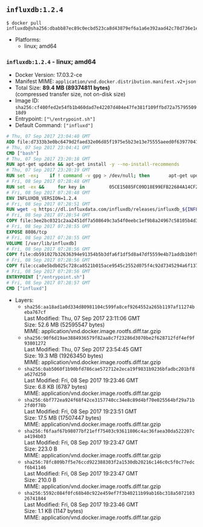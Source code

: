 ## `influxdb:1.2.4`

```console
$ docker pull influxdb@sha256:dbabb87ec89c0ecbd523ca8d43879ef6a1a6e392aad42c78d736e1e205ec348b
```

-	Platforms:
	-	linux; amd64

### `influxdb:1.2.4` - linux; amd64

-	Docker Version: 17.03.2-ce
-	Manifest MIME: `application/vnd.docker.distribution.manifest.v2+json`
-	Total Size: **89.4 MB (89374811 bytes)**  
	(compressed transfer size, not on-disk size)
-	Image ID: `sha256:cf400fed2e54fb1b460dad7e42207d404e47fe381f109ffbd72a7579550918d9`
-	Entrypoint: `["\/entrypoint.sh"]`
-	Default Command: `["influxd"]`

```dockerfile
# Thu, 07 Sep 2017 23:04:40 GMT
ADD file:d7333b3e0bc6479d2faed32e06d85f1975e5b23e13e75555aeed0f639770413b in / 
# Thu, 07 Sep 2017 23:04:41 GMT
CMD ["bash"]
# Thu, 07 Sep 2017 23:20:18 GMT
RUN apt-get update && apt-get install -y --no-install-recommends 		ca-certificates 		curl 		wget 	&& rm -rf /var/lib/apt/lists/*
# Thu, 07 Sep 2017 23:20:19 GMT
RUN set -ex; 	if ! command -v gpg > /dev/null; then 		apt-get update; 		apt-get install -y --no-install-recommends 			gnupg2 			dirmngr 		; 		rm -rf /var/lib/apt/lists/*; 	fi
# Fri, 08 Sep 2017 07:28:48 GMT
RUN set -ex &&     for key in         05CE15085FC09D18E99EFB22684A14CF2582E0C5 ;     do         gpg --keyserver ha.pool.sks-keyservers.net --recv-keys "$key" ||         gpg --keyserver pgp.mit.edu --recv-keys "$key" ||         gpg --keyserver keyserver.pgp.com --recv-keys "$key" ;     done
# Fri, 08 Sep 2017 07:28:48 GMT
ENV INFLUXDB_VERSION=1.2.4
# Fri, 08 Sep 2017 07:28:51 GMT
RUN wget -q https://dl.influxdata.com/influxdb/releases/influxdb_${INFLUXDB_VERSION}_amd64.deb.asc &&     wget -q https://dl.influxdata.com/influxdb/releases/influxdb_${INFLUXDB_VERSION}_amd64.deb &&     gpg --batch --verify influxdb_${INFLUXDB_VERSION}_amd64.deb.asc influxdb_${INFLUXDB_VERSION}_amd64.deb &&     dpkg -i influxdb_${INFLUXDB_VERSION}_amd64.deb &&     rm -f influxdb_${INFLUXDB_VERSION}_amd64.deb*
# Fri, 08 Sep 2017 07:28:54 GMT
COPY file:3ee2bc0321c2aa2451df7a508649c3a54f0eebc1ef9b8a24967c58105b4d3160 in /etc/influxdb/influxdb.conf 
# Fri, 08 Sep 2017 07:28:55 GMT
EXPOSE 8086/tcp
# Fri, 08 Sep 2017 07:28:55 GMT
VOLUME [/var/lib/influxdb]
# Fri, 08 Sep 2017 07:28:56 GMT
COPY file:db591027b32636394e91354b5b3dfa6f1df5d8a47df5559e4b71addb1b0f9d0d in /entrypoint.sh 
# Fri, 08 Sep 2017 07:28:56 GMT
COPY file:cca8e5bdb025c728ca8521b015ace9545c2552d075f4c92d7345294a6f1371c2 in /init-influxdb.sh 
# Fri, 08 Sep 2017 07:28:56 GMT
ENTRYPOINT ["/entrypoint.sh"]
# Fri, 08 Sep 2017 07:28:57 GMT
CMD ["influxd"]
```

-	Layers:
	-	`sha256:aa18ad1a0d334d80981104c599fa8cef9264552a265b1197af11274beba767cf`  
		Last Modified: Thu, 07 Sep 2017 23:11:06 GMT  
		Size: 52.6 MB (52595547 bytes)  
		MIME: application/vnd.docker.image.rootfs.diff.tar.gzip
	-	`sha256:90f6d19ae3884936579f82aa8c7f23286d3070be2f628712fdf4ef9f93801272`  
		Last Modified: Thu, 07 Sep 2017 23:54:45 GMT  
		Size: 19.3 MB (19263450 bytes)  
		MIME: application/vnd.docker.image.rootfs.diff.tar.gzip
	-	`sha256:0ab5060f1b90bfd786cae572712e2eca19f9831b9236bfadbc201bf8a627d250`  
		Last Modified: Fri, 08 Sep 2017 19:23:46 GMT  
		Size: 6.8 KB (6787 bytes)  
		MIME: application/vnd.docker.image.rootfs.diff.tar.gzip
	-	`sha256:6bf772ea924f68f42ce3157740cc34e8c89d4bf70e025564bf29a71b2fd0f78b`  
		Last Modified: Fri, 08 Sep 2017 19:23:51 GMT  
		Size: 17.5 MB (17507447 bytes)  
		MIME: application/vnd.docker.image.rootfs.diff.tar.gzip
	-	`sha256:f6faaf67b98077bf21eff75403c93611806c4ac36faea30da522207ca4194b03`  
		Last Modified: Fri, 08 Sep 2017 19:23:47 GMT  
		Size: 223.0 B  
		MIME: application/vnd.docker.image.rootfs.diff.tar.gzip
	-	`sha256:78fc809b7f5e76ccd922388303f2a1530db20216c146c0c5f0c77edcf6b41146`  
		Last Modified: Fri, 08 Sep 2017 19:23:47 GMT  
		Size: 210.0 B  
		MIME: application/vnd.docker.image.rootfs.diff.tar.gzip
	-	`sha256:5592c084f0fc68b40c922e459ef7f3b40211b99ab16bc318a507210326741844`  
		Last Modified: Fri, 08 Sep 2017 19:23:46 GMT  
		Size: 1.1 KB (1147 bytes)  
		MIME: application/vnd.docker.image.rootfs.diff.tar.gzip
